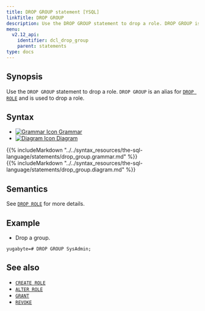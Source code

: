 ```yaml
---
title: DROP GROUP statement [YSQL]
linkTitle: DROP GROUP
description: Use the DROP GROUP statement to drop a role. DROP GROUP is an alias for DROP ROLE and is used to drop a role.
menu:
  v2.12_api:
    identifier: dcl_drop_group
    parent: statements
type: docs
---
```


## Synopsis

Use the `DROP GROUP` statement to drop a role. `DROP GROUP` is an alias for [`DROP ROLE`](../dcl_drop_role) and is used to drop a role.

## Syntax

<ul class="nav nav-tabs nav-tabs-yb">
  <li >
    <a href="#grammar" class="nav-link active" id="grammar-tab" data-toggle="tab" role="tab" aria-controls="grammar" aria-selected="true">
      <img src="/icons/file-lines.svg" alt="Grammar Icon">
      Grammar
    </a>
  </li>
  <li>
    <a href="#diagram" class="nav-link" id="diagram-tab" data-toggle="tab" role="tab" aria-controls="diagram" aria-selected="false">
      <img src="/icons/diagram.svg" alt="Diagram Icon">
      Diagram
    </a>
  </li>
</ul>

<div class="tab-content">
  <div id="grammar" class="tab-pane fade show active" role="tabpanel" aria-labelledby="grammar-tab">
  {{% includeMarkdown "../../syntax_resources/the-sql-language/statements/drop_group.grammar.md" %}}
  </div>
  <div id="diagram" class="tab-pane fade" role="tabpanel" aria-labelledby="diagram-tab">
  {{% includeMarkdown "../../syntax_resources/the-sql-language/statements/drop_group.diagram.md" %}}
  </div>
</div>

## Semantics

See [`DROP ROLE`](../dcl_drop_role) for more details.

## Example

- Drop a group.

```plpgsql
yugabyte=# DROP GROUP SysAdmin;
```

## See also

- [`CREATE ROLE`](../dcl_create_role)
- [`ALTER ROLE`](../dcl_alter_role)
- [`GRANT`](../dcl_grant)
- [`REVOKE`](../dcl_revoke)
